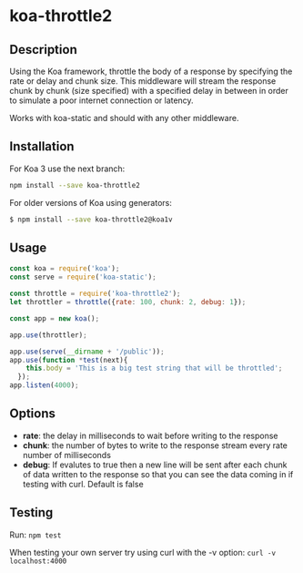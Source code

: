 # koa-throttle2

## Description

Using the Koa framework, throttle the body of a response by specifying the rate or delay and chunk size. This middleware will stream the response chunk by chunk (size specified) with a specified delay in between in order to simulate a poor internet connection or latency.

Works with koa-static and should with any other middleware.


## Installation

For Koa 3 use the next branch:

```bash
npm install --save koa-throttle2 
```

For older versions of Koa using generators:

```bash
$ npm install --save koa-throttle2@koa1v
```


## Usage

```js
const koa = require('koa');
const serve = require('koa-static');

const throttle = require('koa-throttle2');
let throttler = throttle({rate: 100, chunk: 2, debug: 1});

const app = new koa();

app.use(throttler);

app.use(serve(__dirname + '/public'));
app.use(function *test(next){
    this.body = 'This is a big test string that will be throttled';
  });
app.listen(4000);
```

## Options

* **rate**: the delay in milliseconds to wait before writing to the response
* **chunk**: the number of bytes to write to the response stream every rate number of milliseconds
* **debug**: If evalutes to true then a new line will be sent after each chunk of data written to the response so that you can see the data coming in if testing with curl. Default is false

## Testing

Run:
```npm test```

When testing your own server try using curl with the -v option:
```curl -v localhost:4000```